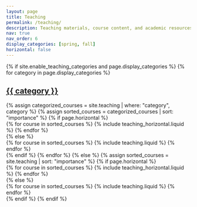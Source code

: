 ```yaml
---
layout: page
title: Teaching
permalink: /teaching/
description: Teaching materials, course content, and academic resources from the classes I have instructed.
nav: true
nav_order: 6
display_categories: [spring, fall]
horizontal: false
---
```


<div class="teaching">
{% if site.enable_teaching_categories and page.display_categories %}
  <!-- Display categorized teaching items -->
  {% for category in page.display_categories %}
  <a id="{{ category }}" href=".#{{ category }}">
    <h2 class="category text-capitalize">{{ category }}</h2>
  </a>
  {% assign categorized_courses = site.teaching | where: "category", category %}
  {% assign sorted_courses = categorized_courses | sort: "importance" %}
  <!-- Generate cards for each course -->
  {% if page.horizontal %}
  <div class="container">
    <div class="row row-cols-1 row-cols-md-2">
    {% for course in sorted_courses %}
      {% include teaching_horizontal.liquid %}
    {% endfor %}
    </div>
  </div>
  {% else %}
  <div class="row row-cols-1 row-cols-md-3">
    {% for course in sorted_courses %}
      {% include teaching.liquid %}
    {% endfor %}
  </div>
  {% endif %}
  {% endfor %}
{% else %}
<!-- Display courses without categories -->
{% assign sorted_courses = site.teaching | sort: "importance" %}
  {% if page.horizontal %}
  <div class="container">
    <div class="row row-cols-1 row-cols-md-2">
    {% for course in sorted_courses %}
      {% include teaching_horizontal.liquid %}
    {% endfor %}
    </div>
  </div>
  {% else %}
  <div class="row row-cols-1 row-cols-md-3">
    {% for course in sorted_courses %}
      {% include teaching.liquid %}
    {% endfor %}
  </div>
  {% endif %}
{% endif %}
</div>